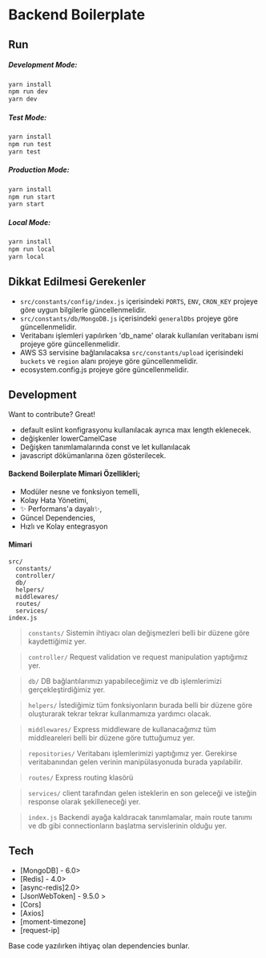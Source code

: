
# Backend Boilerplate

## Run
##### Development Mode:

```sh
yarn install
npm run dev
yarn dev
```

##### Test Mode: 

```sh
yarn install
npm run test
yarn test
```

##### Production Mode:

```sh
yarn install
npm run start
yarn start
```

##### Local Mode: 

```sh
yarn install
npm run local
yarn local
```

## Dikkat Edilmesi Gerekenler

*   `src/constants/config/index.js` içerisindeki `PORTS`, `ENV`, `CRON_KEY` projeye göre uygun bilgilerle güncellenmelidir.
*   `src/constants/db/MongoDB.js` içerisindeki `generalDbs` projeye göre güncellenmelidir.
*   Veritabanı işlemleri yapılırken 'db_name' olarak kullanılan veritabanı ismi projeye göre güncellenmelidir.
*   AWS S3 servisine bağlanılacaksa `src/constants/upload` içerisindeki `buckets` ve `region` alanı projeye göre güncellenmelidir.
* ecosystem.config.js projeye göre güncellenmelidir.

## Development

Want to contribute? Great!

- default eslint konfigrasyonu kullanılacak ayrıca max length eklenecek. 
- değişkenler lowerCamelCase 
- Değişken tanımlamalarında const ve let kullanılacak 
- javascript dökümanlarına özen gösterilecek. 

#### Backend Boilerplate Mimari Özellikleri;
- Modüler nesne ve fonksiyon temelli,
- Kolay Hata Yönetimi,
- ✨ Performans'a dayalı✨,
- Güncel Dependencies,
- Hızlı ve Kolay entegrasyon

#### Mimari
```
src/
  constants/
  controller/
  db/
  helpers/
  middlewares/
  routes/
  services/
index.js
```

> `constants/`
Sistemin ihtiyacı olan değişmezleri belli bir düzene göre kaydettiğimiz yer.

> `controller/`
Request validation ve request manipulation yaptığımız yer.

> `db/`
DB bağlantılarımızı yapabileceğimiz ve db işlemlerimizi gerçekleştirdiğimiz yer.

> `helpers/`
İstediğimiz tüm fonksiyonların burada belli bir düzene göre oluşturarak tekrar tekrar kullanmamıza yardımcı olacak.

> `middlewares/`
Express middleware de kullanacağımız tüm middleareleri belli bir düzene göre tuttuğumuz yer.

> `repositories/`
Veritabanı işlemlerimizi yaptığımız yer. Gerekirse veritabanından gelen verinin manipülasyonuda burada yapılabilir.

> `routes/`
Express routing klasörü

> `services/`
client tarafından gelen isteklerin en son geleceği ve isteğin response olarak şekilleneceği yer.

> `index.js`
> Backendi ayağa kaldıracak tanımlamalar, main route tanımı ve db gibi connectionların başlatma servislerinin olduğu yer.

## Tech

- [MongoDB] - 6.0>
- [Redis] - 4.0>
- [async-redis]2.0>
- [JsonWebToken] - 9.5.0 > 
- [Cors] 
- [Axios]
- [moment-timezone]
- [request-ip]

Base code yazılırken ihtiyaç olan dependencies bunlar.
